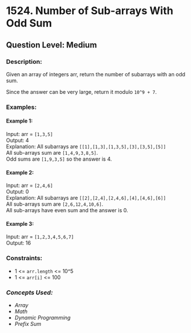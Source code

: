 # 1524. Number of Sub-arrays With Odd Sum
## Question Level: Medium
### Description:
Given an array of integers arr, return the number of subarrays with an odd sum.

Since the answer can be very large, return it modulo `10^9 + 7`.

### Examples:
#### Example 1:

Input: arr = `[1,3,5]`  
Output: 4  
Explanation: All subarrays are `[[1],[1,3],[1,3,5],[3],[3,5],[5]]`  
All sub-arrays sum are `[1,4,9,3,8,5]`.  
Odd sums are `[1,9,3,5]` so the answer is 4.
#### Example 2:

Input: arr = `[2,4,6]`  
Output: 0  
Explanation: All subarrays are `[[2],[2,4],[2,4,6],[4],[4,6],[6]]`  
All sub-arrays sum are `[2,6,12,4,10,6]`.  
All sub-arrays have even sum and the answer is 0.
#### Example 3:

Input: arr = `[1,2,3,4,5,6,7]`  
Output: 16

### Constraints:

- 1 <= `arr.length` <= 10^5
- 1 <= `arr[i]` <= 100

### <i>Concepts Used:
- Array
- Math
- Dynamic Programming
- Prefix Sum </i>
